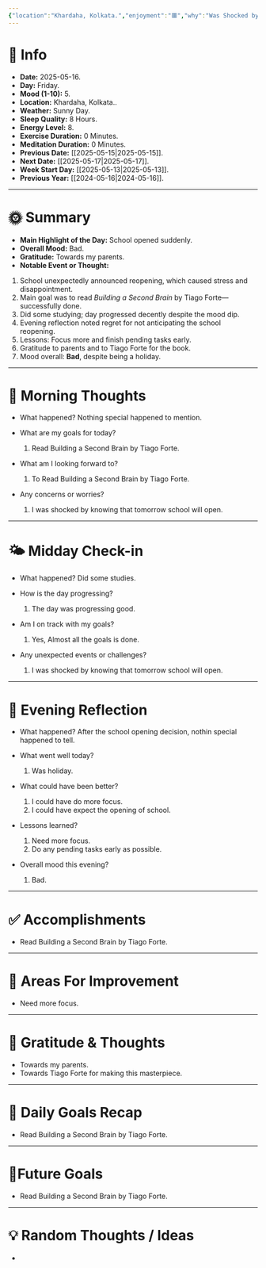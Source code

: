 ```yaml
---
{"location":"Khardaha, Kolkata.","enjoyment":"🟥","why":"Was Shocked by knowing that tomorrow school will open.","date":"2025-05-05","dg-publish":true,"dg-home":null,"tags":["dailyreviews"],"aliases":null,"meditation":"0","exercise":"0","sleep_quality":"8 Hours","mood":"5","energy_level":"8","weather":"Sunny Day","permalink":"/notes/07-journals-calender/daily-notes/2025-05-05/","dgPassFrontmatter":true,"updated":"2025-05-16T13:21:07.669+05:30"}
---
```


# 📅 Info

- **Date:** 2025-05-16.
- **Day:** Friday.
- **Mood (1-10):** 5.
- **Location:** Khardaha, Kolkata..
- **Weather:** Sunny Day.
- **Sleep Quality:** 8 Hours.
- **Energy Level:** 8.
- **Exercise Duration:** 0 Minutes.
- **Meditation Duration:** 0 Minutes.
- **Previous Date:** [[2025-05-15\|2025-05-15]].
- **Next Date:** [[2025-05-17\|2025-05-17]].
- **Week Start Day:** [[2025-05-13\|2025-05-13]].
- **Previous Year:** [[2024-05-16\|2024-05-16]].

---

# 🌞 Summary

- **Main Highlight of the Day:** School opened suddenly.
- **Overall Mood:** Bad.
- **Gratitude:** Towards my parents.
- **Notable Event or Thought:** 
1) School unexpectedly announced reopening, which caused stress and disappointment.
2) Main goal was to read _Building a Second Brain_ by Tiago Forte—successfully done.
3) Did some studying; day progressed decently despite the mood dip.
4) Evening reflection noted regret for not anticipating the school reopening.
5) Lessons: Focus more and finish pending tasks early.
6) Gratitude to parents and to Tiago Forte for the book.
7) Mood overall: **Bad**, despite being a holiday.

---

# 🧠 Morning Thoughts

- What happened? 
	Nothing special happened to mention.

- What are my goals for today?
	1) Read Building a Second Brain by Tiago Forte.

- What am I looking forward to?
	1) To Read Building a Second Brain by Tiago Forte.

- Any concerns or worries?
	1) I was shocked by knowing that tomorrow school will open.

---

# 🌤️ Midday Check-in

- What happened? 
	Did some studies.

- How is the day progressing?
	1) The day was progressing good.

- Am I on track with my goals?
	1) Yes, Almost all the goals is done.

- Any unexpected events or challenges?
	1) I was shocked by knowing that tomorrow school will open.

---

# 🌙 Evening Reflection

- What happened? 
	After the school opening decision, nothin special happened to tell.

- What went well today?
	1) Was holiday.

- What could have been better?
	1) I could have do more focus.
	2) I could have expect the opening of school.

- Lessons learned?
	1) Need more focus.
	2) Do any pending tasks early as possible.

- Overall mood this evening?
	1) Bad.

---

# ✅ Accomplishments

 - Read Building a Second Brain by Tiago Forte.

---

# 🔄 Areas For Improvement

 - Need more focus.

---

# 🙏 Gratitude & Thoughts

 - Towards my parents.
 - Towards Tiago Forte for making this masterpiece.

---

# 🎯 Daily Goals Recap

 - Read Building a Second Brain by Tiago Forte.

---

# 🌌Future Goals

- Read Building a Second Brain by Tiago Forte.

---

# 💡 Random Thoughts / Ideas

- 